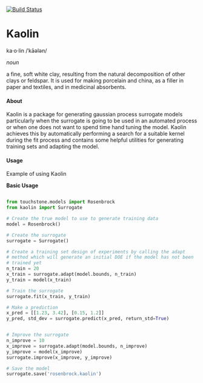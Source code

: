 
[![Build Status](https://travis-ci.org/jldaniel/Kaolin.svg?branch=master)](https://travis-ci.org/jldaniel/Kaolin)

# Kaolin

ka·o·lin
/ˈkāələn/

_noun_

a fine, soft white clay, resulting from the natural decomposition of other clays or feldspar. It is used for making porcelain and china, as a filler in paper and textiles, and in medicinal absorbents.


#### About

Kaolin is a package for generating gaussian process surrogate models particularly when the surrogate is going to be used in an automated process or when one does not want to spend time hand tuning the model. Kaolin achieves this by automatically performing a search for a suitable kernel during the fit process and contains some helpful utilities for generating training sets and adapting the model.

#### Usage

Example of using Kaolin

__Basic Usage__

```python

from touchstone.models import Rosenbrock
from kaolin import Surrogate

# Create the true model to use to generate training data
model = Rosenbrock()

# Create the surrogate
surrogate = Surrogate()

# Create a training set design of experiments by calling the adapt
# method which will generate an initial DOE if the model has not been
# trained yet
n_train = 20
x_train = surrogate.adapt(model.bounds, n_train)
y_train = model(x_train)

# Train the surrogate
surrogate.fit(x_train, y_train)

# Make a prediction
x_pred = [[1.23, 3.42], [0.15, 1.2]]
y_pred, std_dev = surrogate.predict(x_pred, return_std=True)


# Improve the surrogate
n_improve = 10
x_improve = surrogate.adapt(model.bounds, n_improve)
y_improve = model(x_improve)
surrogate.improve(x_improve, y_improve)

# Save the model
surrogate.save('rosenbrock.kaolin')

```